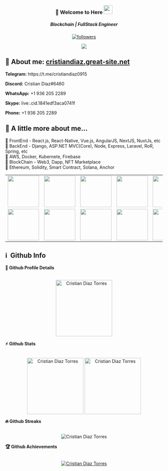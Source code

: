 <h3 align="center">
 👋 <b>Welcome to Here</b> <img src="https://media.giphy.com/media/hvRJCLFzcasrR4ia7z/giphy.gif" width="28">
</h3>

<h5 align='center'>
  Blockchain | FullStack Engineer
</h5>

 <p align="center">
  <a href="https://www.youtube.com/c/DevProTips?sub_confirmation=1">
    </a>
     <a href="[https://github.com/CristianDiaz19930915?tab=followers](https://github.com/CristianDiaz19930915?tab=followers)">
    <img alt="followers" title="Follow me on Github" src="https://img.shields.io/github/followers/CristianDiaz19930915?color=236ad3&labelColor=1155ba&style=for-the-badge&logo=github&label=Follow"/></a>
    </p>

<p align="center">
  <img src="https://readme-typing-svg.herokuapp.com/?lines=Full%20Stack%20Developer;9+%2B%20years%20of%20development;Going%20to%20success&font=Pacifico&center=true&width=650&height=120&color=00C2FF&vCenter=true&size=45%22"></img>
</p>

## 🧑 About me: [cristiandiaz.great-site.net](http://cristiandiaz.great-site.net)
  <p><b>Telegram:</b> https://t.me/cristiandiaz0915</p>
  <p><b>Discord:</b> Cristian Diaz#6460</p>
  <p><b>WhatsApp:</b> +1 936 205 2289</p>
  <p><b>Skype:</b> live:.cid.1841edf3aca0741f</p>
  <p><b>Phone:</b> +1 936 205 2289</p>

<h2>🥇 A little more about me...</h2>
<p>🔸 FrontEnd - React.js, React-Native, Vue.js, AngularJS, NextJS, NuxtJs, etc
<br>🔸 BackEnd - Django, ASP.NET MVC(Core), Node, Express, Laravel, RoR, Spring, etc
<br>🔸 AWS, Docker, Kubernete, Firebase
<br>🔸 BlockChain - Web3, Dapp, NFT Marketplace
<br>🔸 Ethereum, Solidity, Smart Contract, Solana, Anchor
<table>
  <tr>
    <td><img src="https://cdn.iconscout.com/icon/free/png-64/react-3-1175109.png" width="100"></td>
    <td><img src="https://cdn.iconscout.com/icon/free/png-64/vue-282497.png" width="100"></td>
    <td><img src="https://cdn.iconscout.com/icon/free/png-64/node-js-1174925.png" width="100"></td>
    <td><img src="https://cdn.iconscout.com/icon/free/png-64/javascript-24-1174950.png" width="100"></td>
    <td><img src="https://cdn.iconscout.com/icon/free/png-64/github-170-1175028.png" width="100"></td>
    <td><img src="https://cdn.iconscout.com/icon/free/png-64/mysql-18-1174938.png" width="100"></td>
    <td><img src="https://cdn.iconscout.com/icon/free/png-64/java-59-1174952.png" width="100"></td>
    <td><img src="https://cdn.iconscout.com/icon/free/png-64/cakephp-3-1175050.png" width="100"></td>
    <td><img src="https://cdn.iconscout.com/icon/free/png-64/html5-2474805-2056091.png" width="100"></td>
    <td><img src="https://cdn.iconscout.com/icon/free/png-128/sass-13-1175092.png" width="100"></td>
    <td><img src="https://cdn.iconscout.com/icon/free/png-64/webpack-1-1174980.png" width="100"></td>
    <td><img src="https://cdn.iconscout.com/icon/free/png-64/visualstudio-1-1174964.png" width="100"></td>
    <td><img src="https://cdn.iconscout.com/icon/free/png-64/django-11-1175036.png" width="100"></td>
    <td><img src="https://cdn.iconscout.com/icon/free/png-128/mongodb-4-1175139.png" width="100"></td>
  </tr>
  <tr>
    <td><img src="https://cdn.iconscout.com/icon/free/png-64/asp-3-226071.png" width="100"></td>
    <td><img src="https://cdn.iconscout.com/icon/free/png-64/python-2-226051.png" width="100"></td>
    <td><img src="https://cdn.iconscout.com/icon/free/png-64/laravel-226015.png" width="100"></td>
    <td><img src="https://cdn.iconscout.com/icon/free/png-64/typescript-1174965.png" width="100"></td>
    <td><img src="https://cdn.iconscout.com/icon/free/png-64/symfony-3-1174988.png" width="100"></td>
    <td><img src="https://cdn.iconscout.com/icon/free/png-64/swift-18-1174990.png" width="100"></td>
    <td><img src="https://cdn.iconscout.com/icon/free/png-64/rubymine-1175004.png" width="100"></td>
    <td><img src="https://cdn.iconscout.com/icon/free/png-64/ionic-4-1175016.png" width="100"></td>
    <td><img src="https://cdn.iconscout.com/icon/free/png-64/pycharm-1175008.png" width="100"></td>
    <td><img src="https://cdn.iconscout.com/icon/free/png-64/gradle-2-1174969.png" width="100"></td>
    <td><img src="https://cdn.iconscout.com/icon/free/png-64/go-76-1175027.png" width="100"></td>
    <td><img src="https://cdn.iconscout.com/icon/free/png-128/c-57-1175191.png" width="100"></td>
    <td><img src="https://cdn.iconscout.com/icon/free/png-64/angular-3-226070.png" width="100"></td>
    <td><img src="https://cdn.iconscout.com/icon/free/png-64/electron-67-1175035.png" width="100"></td>
  </tr>
</table>
<p>

<h2>ℹ️ &nbsp;Github Info</h2>
	
  <summary><b>🔎 Github Profile Details</b></summary>
  <br/>
<p align="center"><img height="180em" src="http://github-profile-summary-cards.vercel.app/api/cards/profile-details?username=CristianDiaz19930915&theme=github_dark" alt="Cristian Diaz Torres" align = "center"/></p>
  <summary><b>⚡ Github Stats</b></summary>
  <br/>
<p align="center"><img height="180em" src="https://github-readme-stats.vercel.app/api?username=CristianDiaz19930915&hide_border=true&count_private=true&show_icons=true&theme=radical" alt="Cristian Diaz Torres" align = "center"/>
<img height="180em" src="https://github-readme-stats.vercel.app/api/top-langs?username=CristianDiaz19930915&show_icons=true&locale=en&layout=compact&hide_border=true&theme=radical" alt="Cristian Diaz Torres" align = "center"/></p>

 <summary><b>🔥 Github Streaks</b></summary>
 <br/>
<p align="center"><img src="https://github-readme-streak-stats.herokuapp.com/?user=CristianDiaz19930915&theme=black-ice&hide_border=true&stroke=0000&background=0D1117&ring=e05397&fire=e05397&currStreakLabel=e05397" alt="Cristian Diaz Torres" /></p>

<!-- <summary><b>📊 Github Contribution Graph</b></summary>
<br/>
<p align="center"<a href="#"><img alt="Ashish Kumar Activity Graph" src="https://activity-graph.herokuapp.com/graph?username=CristianDiaz19930915&bg_color=0D1117&color=e05397&line=e05397&point=FFFFFF&hide_border=true&" /></a></p> -->
<summary><b>🏆 Github Achievements</b></summary>
<br/>
<p align="center"> <a href="https://github.com/CristianDiaz19930915"><img src="https://github-profile-trophy.vercel.app/?username=CristianDiaz19930915&margin-w=5&theme=radical" alt="Cristian Diaz Torres" /></a> </p>

<br>

